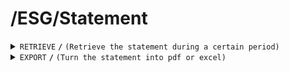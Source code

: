 # /ESG/Statement


<details>
<summary><code>RETRIEVE</code> <code><b>/</b></code> <code>(Retrieve the statement during a certain period)</code></summary>

<br />

#### Header
| key | value | desciption |
|-----|-------|------------|
|-----|-------|------------|
##### Path Parameters
| key       | required | data type | description                     |
| --------- | -------- | --------- | ------------------------------- |
| startDate | true     | date      | the start date of the statement |
| endDate   | true     | date      | the end date of the statement   |
##### Responses
| http code    | content-type       | description                                 |
| ------------ | ------------------ | ------------------------------------------- |
| `200`        | `application/json` | the statement                               |
| `400`        | `text/plain`       | `{ message: "client error"}`                |
| `500`        | `text/plain`       | `{ message: "server error"}`                |

</details>

<details>
<summary><code>EXPORT</code> <code><b>/</b></code> <code>(Turn the statement into pdf or excel)</code></summary>

<br />

#### Header
| key | value | desciption |
|-----|-------|------------|
|-----|-------|------------|
##### Path Parameters
| key       | required | data type | description                             |
| --------- | -------- | --------- | --------------------------------------- |
| --------- | -------- | --------- | I don't know what the input table is qq |
##### Responses
| http code    | content-type      | description                                 |
| ------------ | ----------------- | ------------------------------------------- |
| `200`        | `application/pdf` | the statement                               |
| `400`        | `text/plain`      | `{ message: "client error"}`                |
| `500`        | `text/plain`      | `{ message: "server error"}`                |

</details>
